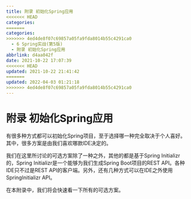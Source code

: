 ```yaml
---
title: 附录 初始化Spring应用
<<<<<<< HEAD
categories:
=======
categories: 
>>>>>>> 4ed4de8f07c69857a05fa9fda8014b55c4291ca0
  - 6 Spring实战(第5版)
  - 附录 初始化Spring应用
abbrlink: d4aa042f
date: 2021-10-22 17:07:39
<<<<<<< HEAD
updated: 2021-10-22 21:41:42
=======
updated: 2022-04-03 01:21:18
>>>>>>> 4ed4de8f07c69857a05fa9fda8014b55c4291ca0
---
```

# 附录 初始化Spring应用
有很多种方式都可以初始化Spring项目，至于选择哪一种完全取决于个人喜好。其中，很多方案是由我们喜欢哪款IDE决定的。

我们在这里所讨论的可选方案除了一种之外，其他的都是基于Spring Initializr的，Spring Initializr是一个能够为我们生成Spring Boot项目的REST API。各种IDE只不过是REST API的客户端。另外，还有几种方式可以在IDE之外使用SpringInitializr API。

在本附录中，我们将会快速看一下所有的可选方案。
